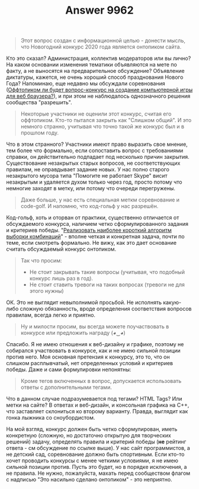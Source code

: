 ﻿---
title: "Answer 9962"
se.owner.user_id: 240512
se.owner.display_name: "MSDN.WhiteKnight"
se.owner.link: "https://ru.meta.stackoverflow.com/users/240512/msdn-whiteknight"
se.answer_id: 9962
se.question_id: 9961
se.post_type: answer
se.score: 5
se.is_accepted: False
---
<blockquote>
  <p>Этот вопрос создан с информационной целью - донести мысль, что Новогодний конкурс 2020 года является онтопиком сайта.</p>
</blockquote>

<p>Кто это сказал? Администрация, коллектив модераторов или вы лично? На каком основании изменения тематики объявляются на мете по факту, а не выносятся на предварительное обсуждение? Объявление диктатуры, кажется, не очень хороший способ празднования Нового Года? Напоминаю, еще недавно мы обсуждали соревнования (<a href="https://ru.meta.stackoverflow.com/questions/9472/%D0%9E%D1%84%D1%84%D1%82%D0%BE%D0%BF%D0%B8%D0%BA%D0%BE%D0%BC-%D0%BB%D0%B8-%D0%B1%D1%83%D0%B4%D0%B5%D1%82-%D0%B2%D0%BE%D0%BF%D1%80%D0%BE%D1%81-%D0%BA%D0%BE%D0%BD%D0%BA%D1%83%D1%80%D1%81-%D0%BD%D0%B0-%D1%81%D0%BE%D0%B7%D0%B4%D0%B0%D0%BD%D0%B8%D0%B5-%D0%BA%D0%BE%D0%BC%D0%BF%D1%8C%D1%8E%D1%82%D0%B5%D1%80%D0%BD%D0%BE%D0%B9-%D0%B8%D0%B3%D1%80%D1%8B-%D0%B4%D0%BB%D1%8F-%D0%B2%D0%B5%D0%B1-%D0%B1%D1%80%D0%B0%D1%83%D0%B7%D0%B5%D1%80?rq=1">Оффтопиком ли будет вопрос-конкурс на создание компьютерной игры для веб браузера?</a>), и при этом не наблюдалось однозначного решения сообщества "разрешить".</p>

<blockquote>
  <p>Некоторые участники не оценили этот конкурс, считая его оффтопиком. Кто-то пытался закрыть как "Слишком общий". И это немного странно, учитывая что точно такой же конкурс был и в прошлом году.</p>
</blockquote>

<p>Что в этом странного? Участники имеют право выразить свое мнение, тем более что формально, если сопоставить вопрос с требованиями справки, он действительно подпадает под несколько причин закрытия. Существование незакрытых старых вопросов, не соответствующих правилам, не оправдывает задание новых. У нас полно старого незакрытого мусора типа "Помогите не работает Skype" висит незакрытым и удаляется духом только через год, просто потому что немногие заходят в метку, или потому что очереди перегружены.</p>

<blockquote>
  <p>Даже больше, у нас есть специальная меткм соревнование и code-golf. И напомню, что код-гольф у нас разрешён.</p>
</blockquote>

<p>Код-гольф, хоть и оторван от практики, существенно отличается от обсуждаемого конкурса, наличием четко сформулированного задания и критериев победы. "<a href="https://ru.stackoverflow.com/questions/581668/%D0%9A%D0%BE%D0%B4-%D0%B3%D0%BE%D0%BB%D1%8C%D1%84-%D0%A0%D0%B5%D0%B0%D0%BB%D0%B8%D0%B7%D0%B0%D1%86%D0%B8%D1%8F-%D0%B0%D0%BB%D0%B3%D0%BE%D1%80%D0%B8%D1%82%D0%BC%D0%B0-%D0%B2%D1%8B%D0%B1%D0%BE%D1%80%D0%BA%D0%B8-%D0%BA%D0%BE%D0%BC%D0%B1%D0%B8%D0%BD%D0%B0%D1%86%D0%B8%D0%B9">Реализовать наиболее короткий алгоритм выборки комбинаций</a>" - вполне четкая и конкретная задача, почти по теме, если смотреть формально. Не вижу, как это дает основание считать обсуждаемый конкурс онтопиком.</p>

<blockquote>
  <p>Так что просим:</p>
  
  <ul>
  <li>Не стоит закрывать такие вопросы (учитывая, что подобный конкурс лишь раз в год).</li>
  <li>Не стоит ставить тревоги на таких вопросах (тревоги не для этого нужны)</li>
  </ul>
</blockquote>

<p>ОК. Это не выглядит невыполнимой просьбой. Не исполнять какую-либо сложную обязанность, вроде определения соответствия вопросов правилам, всегда легко и приятно.</p>

<blockquote>
  <p>Ну и милости просим, вы всегда можете поучаствовать в конкурсе или предложить награду (◕‿◕)</p>
</blockquote>

<p>Спасибо. Я не имею отношения к веб-дизайну и графике, поэтому не собирался участвовать в конкурсе, как и не имею сильной позиции против него. Моя основная претензия к конкурсу, это то, что он слишком расплывчатый, нет определенных условий и критериев победы. Даже и сами формулировки непонятны:</p>

<blockquote>
  <p>Кроме тегов включенных в вопрос, допускается использовать ответы с дополнительными тегами.</p>
</blockquote>

<p>Что в данном случае подразумевается под тегами? HTML Tags? Или метки на сайте? В ответах и веб-дизайн, и консольная графика на С++, что заставляет склониться ко второму варианту. Правда, выглядит как гонка лыжника со сноубордистом.</p>

<p>На мой взгляд, конкурс должен быть четко сформулирован, иметь конкретную (сложную, но достаточно открытую для творческих решений) задачу, определять правила и критерий победы (<strong>не</strong> рейтинг ответа - см обсуждение по ссылке выше). У нас сайт программистов, а не детский сад, соревнование должно быть спортивным. Если кто-то хочет проводить конкурсы с менее четкими условиями, я не имею сильной позиции против. Пусть это будет, но в порядке исключения, а не правила. Не нужно, пожалуйста, махать перед сообществом флагом с надписью "Это насильно сделано онтопиком" - это неприятно.</p>
